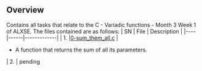 ## Overview ##

Contains all tasks that relate to the C - Variadic functions - Month 3 Week 1 of ALXSE.
The files contained are as follows:
| SN | File | Description |
|----|------|-------------|
| 1. |[0-sum_them_all.c](https://github.com/) | <ul><li>A function that returns the sum of all its parameters.<br/></li></ul>
| 2. | pending